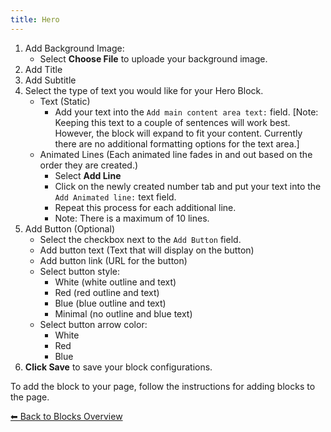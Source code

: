 ```yaml
---
title: Hero
---
```


1. Add Background Image:
   - Select **Choose File** to uploade your background image.
2. Add Title
3. Add Subtitle
4. Select the type of text you would like for your Hero Block.
   - Text (Static)
     - Add your text into the `Add main content area text:` field. [Note: Keeping this text to a couple of sentences will work best. However, the block will expand to fit your content. Currently there are no additional formatting options for the text area.]
   - Animated Lines (Each animated line fades in and out based on the order they are created.)
     - Select **Add Line**
     - Click on the newly created number tab and put your text into the `Add Animated line:` text field.
     - Repeat this process for each additional line.
     - Note: There is a maximum of 10 lines.
5. Add Button (Optional)
   - Select the checkbox next to the `Add Button` field.
   - Add button text (Text that will display on the button)
   - Add button link (URL for the button)
   - Select button style:
     - White (white outline and text)
     - Red (red outline and text)
     - Blue (blue outline and text)
     - Minimal (no outline and blue text)
   - Select button arrow color:
     - White
     - Red
     - Blue
6. **Click Save** to save your block configurations.

To add the block to your page, follow the instructions for adding blocks to the page.

[⬅︎ Back to Blocks Overview](/styled-block-builder/blocks/general)
